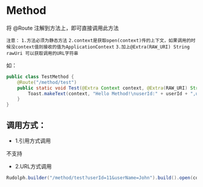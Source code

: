 # Method

将 @Route 注解到方法上，即可直接调用此方法

`注意：`
`1.方法必须为静态方法`
`2.context是获取open(context)传的上下文，如果调用的时候没context值则接收的值为ApplicationContext`
`3.加上@Extra(RAW_URI) String rawUri 可以获取调用的URL字符串`

如：

```java
public class TestMethod {
    @Route("/method/test")
    public static void Test(@Extra Context context, @Extra(RAW_URI) String rawUri, @Extra int userId, @Extra String userName) {
        Toast.makeText(context, "Hello Method!\nuserId:" + userId + ",userName:" + userName, Toast.LENGTH_SHORT).show();
    }
}
```

## 调用方式：

* 1.引用方式调用

不支持

* 2.URL方式调用

```java
Rudolph.builder("/method/test?userId=11&userName=John").build().open(context);
```
